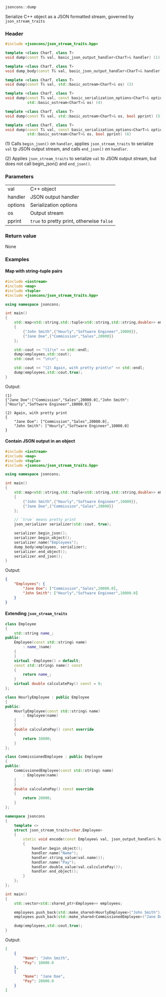 ```c++
jsoncons::dump
```
Serialize C++ object as a JSON formatted stream, governed by `json_stream_traits`

### Header
```c++
#include <jsoncons/json_stream_traits.hpp>

template <class CharT, class T>
void dump(const T& val, basic_json_output_handler<CharT>& handler) (1)

template <class CharT, class T>
void dump_body(const T& val, basic_json_output_handler<CharT>& handler) (2)

template <class CharT, class T>
void dump(const T& val, std::basic_ostream<CharT>& os) (3)

template <class CharT, class T>
void dump(const T& val, const basic_serialization_options<CharT>& options,
          std::basic_ostream<CharT>& os) (4)

template <class CharT, class T>
void dump(const T& val, std::basic_ostream<CharT>& os, bool pprint) (5)

template <class CharT, class T>
void dump(const T& val, const basic_serialization_options<CharT>& options,
          std::basic_ostream<CharT>& os, bool pprint) (6)
```

(1) Calls `begin_json()` on `handler`, applies `json_stream_traits` to serialize `val` tp JSON output stream, and calls `end_json()` on `handler`.

(2) Applies `json_stream_traits` to serialize `val` to JSON output stream, but does not call begin_json() and `end_json()`.

### Parameters

<table>
  <tr>
    <td>val</td>
    <td>C++ object</td> 
  </tr>
  <tr>
    <td>handler</td>
    <td>JSON output handler</td> 
  </tr>
  <tr>
    <td>options</td>
    <td>Serialization options</td> 
  </tr>
  <tr>
    <td>os</td>
    <td>Output stream</td> 
  </tr>
  <tr>
    <td>pprint</td>
    <td><code>true</code> to pretty print, otherwise <code>false</code></td> 
  </tr>
</table>

### Return value

None 
    
### Examples

#### Map with string-tuple pairs

```c++
#include <iostream>
#include <map>
#include <tuple>
#include <jsoncons/json_stream_traits.hpp>

using namespace jsoncons;

int main()
{
    std::map<std::string,std::tuple<std::string,std::string,double>> employees = 
    { 
        {"John Smith",{"Hourly","Software Engineer",10000}},
        {"Jane Doe",{"Commission","Sales",20000}}
    };

    std::cout << "(1)\n" << std::endl; 
    dump(employees,std::cout);
    std::cout << "\n\n";

    std::cout << "(2) Again, with pretty print\n" << std::endl; 
    dump(employees,std::cout,true);
}
```
Output:
```
(1)
{"Jane Doe":["Commission","Sales",20000.0],"John Smith":["Hourly","Software Engineer",10000.0]}

(2) Again, with pretty print
{
    "Jane Doe": ["Commission","Sales",20000.0],
    "John Smith": ["Hourly","Software Engineer",10000.0]
}
```
    
#### Contain JSON output in an object

```c++
#include <iostream>
#include <map>
#include <tuple>
#include <jsoncons/json_stream_traits.hpp>

using namespace jsoncons;

int main()
{
    std::map<std::string,std::tuple<std::string,std::string,double>> employees = 
    { 
        {"John Smith",{"Hourly","Software Engineer",10000}},
        {"Jane Doe",{"Commission","Sales",20000}}
    };

    // `true` means pretty print
    json_serializer serializer(std::cout, true); 

    serializer.begin_json();       
    serializer.begin_object();       
    serializer.name("Employees");       
    dump_body(employees, serializer);
    serializer.end_object();       
    serializer.end_json();       
}
```
Output:
```json
{
    "Employees": {
        "Jane Doe": ["Commission","Sales",20000.0],
        "John Smith": ["Hourly","Software Engineer",10000.0]
    }
}
```
    
#### Extending `json_stream_traits`

```c++
class Employee
{
    std::string name_;
public:
    Employee(const std::string& name)
        : name_(name)
    {
    }
    virtual ~Employee() = default;
    const std::string& name() const
    {
        return name_;
    }
    virtual double calculatePay() const = 0;
};

class HourlyEmployee : public Employee
{
public:
    HourlyEmployee(const std::string& name)
        : Employee(name)
    {
    }
    double calculatePay() const override
    {
        return 10000;
    }
};

class CommissionedEmployee : public Employee
{
public:
    CommissionedEmployee(const std::string& name)
        : Employee(name)
    {
    }
    double calculatePay() const override
    {
        return 20000;
    }
};

namespace jsoncons
{
    template <>
    struct json_stream_traits<char,Employee>
    {
        static void encode(const Employee& val, json_output_handler& handler)
        {
            handler.begin_object();
            handler.name("Name");
            handler.string_value(val.name());
            handler.name("Pay");
            handler.double_value(val.calculatePay());
            handler.end_object();
        }
    };
};

int main()
{
    std::vector<std::shared_ptr<Employee>> employees; 

    employees.push_back(std::make_shared<HourlyEmployee>("John Smith"));
    employees.push_back(std::make_shared<CommissionedEmployee>("Jane Doe"));

    dump(employees,std::cout,true);
}
```
Output:
```json
[
    {
        "Name": "John Smith",
        "Pay": 10000.0
    },
    {
        "Name": "Jane Doe",
        "Pay": 20000.0
    }
]
```



